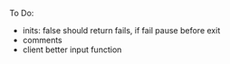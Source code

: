 To Do:
- inits: false should return fails, if fail pause before exit
- comments
- client better input function